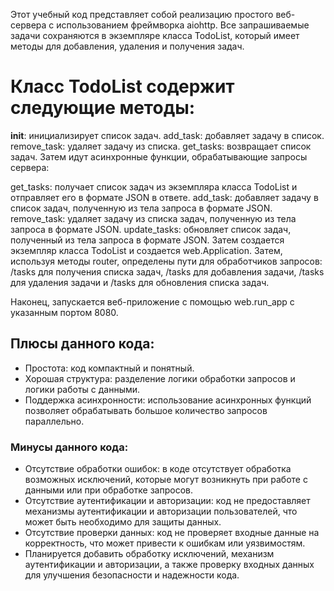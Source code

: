 Этот учебный код представляет собой реализацию простого веб-сервера с использованием фреймворка aiohttp. Все запрашиваемые задачи сохраняются в экземпляре класса TodoList, который имеет методы для добавления, удаления и получения задач.

# Класс TodoList содержит следующие методы:

__init__: инициализирует список задач.
add_task: добавляет задачу в список.
remove_task: удаляет задачу из списка.
get_tasks: возвращает список задач.
Затем идут асинхронные функции, обрабатывающие запросы сервера:

get_tasks: получает список задач из экземпляра класса TodoList и отправляет его в формате JSON в ответе.
add_task: добавляет задачу в список задач, полученную из тела запроса в формате JSON.
remove_task: удаляет задачу из списка задач, полученную из тела запроса в формате JSON.
update_tasks: обновляет список задач, полученный из тела запроса в формате JSON.
Затем создается экземпляр класса TodoList и создается web.Application. Затем, используя методы router, определены пути для обработчиков запросов: /tasks для получения списка задач, /tasks для добавления задачи, /tasks для удаления задачи и /tasks для обновления списка задач.

Наконец, запускается веб-приложение с помощью web.run_app с указанным портом 8080.

## Плюсы данного кода:

- Простота: код компактный и понятный.
- Хорошая структура: разделение логики обработки запросов и логики работы с данными.
- Поддержка асинхронности: использование асинхронных функций позволяет обрабатывать большое количество запросов параллельно.

### Минусы данного кода:

- Отсутствие обработки ошибок: в коде отсутствует обработка возможных исключений, которые могут возникнуть при работе с данными или при обработке запросов.
- Отсутствие аутентификации и авторизации: код не предоставляет механизмы аутентификации и авторизации пользователей, что может быть необходимо для защиты данных.
- Отсутствие проверки данных: код не проверяет входные данные на корректность, что может привести к ошибкам или уязвимостям.
- Планируется добавить обработку исключений, механизм аутентификации и авторизации, а также проверку входных данных для улучшения безопасности и надежности кода.
